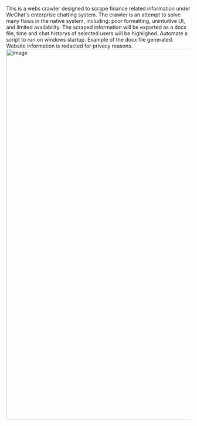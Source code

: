 This is a webs crawler designed to scrape finance related information under WeChat's enterprise chatting system. The crawler is an attempt to solve many flaws in the native system, including: poor formatting, unintuitive UI, and limited availability. 
The scraped information will be exported as a docx file, time and chat historys of selected users will be highlighed.
Automate a script to run on windows startup. 
Example of the docx file generated. 
Website information is redacted for privacy reasons. 
<img width="1012" alt="image" src="https://user-images.githubusercontent.com/29485862/165804236-ff99f7ff-7cc3-4357-8f95-b88a6ff14b78.png">
